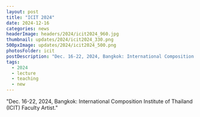```yaml
---
layout: post
title: "ICIT 2024"
date: 2024-12-16
categories: news
headerImage: headers/2024/icit2024_960.jpg
thumbnail: updates/2024/icit2024_330.png
500pxImage: updates/2024/icit2024_500.png
photosFolder: icit
postDescription: "Dec. 16-22, 2024, Bangkok: International Composition Institute of Thailand (ICIT) Faculty Artist"
tags:
  - 2024
  - lecture
  - teaching
  - new
---
```


"Dec. 16-22, 2024, Bangkok: International Composition Institute of Thailand (ICIT) Faculty Artist."
